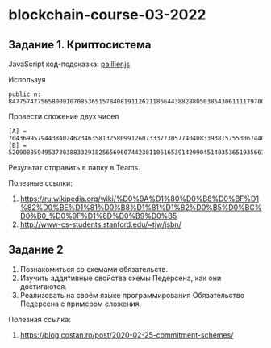 # blockchain-course-03-2022

## Задание 1. Криптосистема 

JavaScript код-подсказка: [paillier.js](paillier.js)

Используя 

```
public n: 84775747756580091070853651578408191126211866443882880503854306111179780082099
```

Провести сложение двух чисел

```
[A] = 7043699579443840246234635813258099126073337730577404083393815755306744022882991537025628940665842635196181024429631469713157716044285893079174264437245927
[B] = 5209088594953730388332918256569607442381106165391429904514035365193566128315343536077462691673699826798534922178610241873953213039605257239973372150079222
```

Результат отправить в папку в Teams.

Полезные ссылки:

1. https://ru.wikipedia.org/wiki/%D0%9A%D1%80%D0%B8%D0%BF%D1%82%D0%BE%D1%81%D0%B8%D1%81%D1%82%D0%B5%D0%BC%D0%B0_%D0%9F%D1%8D%D0%B9%D0%B5 
2. http://www-cs-students.stanford.edu/~tjw/jsbn/ 


## Задание 2

1. Познакомиться со схемами обязательств. 
2. Изучить аддитивные свойства схемы Педерсена, как они достигаются. 
3. Реализовать на своём языке программирования Обязательство Педерсена с примером сложения.

Полезная ссылка:

1. https://blog.costan.ro/post/2020-02-25-commitment-schemes/ 
